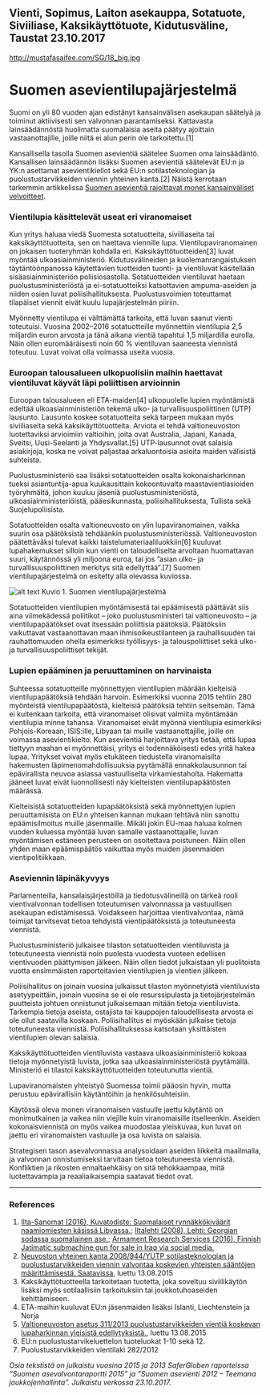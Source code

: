 Vienti, Sopimus, Laiton asekauppa, Sotatuote, Siviiliase, Kaksikäyttötuote, Kidutusväline, Taustat
23.10.2017
-
http://mustafasaifee.com/SG/18_big.jpg


# Suomen asevientilupajärjestelmä

Suomi on yli 80 vuoden ajan edistänyt kansainvälisen asekaupan säätelyä ja toiminut aktiivisesti sen valvonnan parantamiseksi. Kattavasta lainsäädännöstä huolimatta suomalaisia aseita päätyy ajoittain vastaanottajille, joille niitä ei alun perin ole tarkoitettu.[1]

Kansallisella tasolla Suomen asevientiä säätelee Suomen oma lainsäädäntö. Kansallisen lainsäädännön lisäksi Suomen asevientiä säätelevät EU:n ja YK:n asettamat asevientikiellot sekä EU:n sotilasteknologian ja puolustustarvikkeiden viennin yhteinen kanta.[2] Näistä kerrotaan tarkemmin artikkelissa [Suomen asevientiä rajoittavat monet kansainväliset velvoitteet](/articles/17).

### Vientilupia käsittelevät useat eri viranomaiset

Kun yritys haluaa viedä Suomesta sotatuotteita, siviiliaseita tai kaksikäyttötuotteita, sen on haettava viennille lupa. Vientilupaviranomainen on jokaisen tuoteryhmän kohdalla eri. Kaksikäyttötuotteiden[3] luvat myöntää ulkoasiainministeriö. Kidutusvälineiden ja kuolemanrangaistuksen täytäntöönpanossa käytettävien tuotteiden tuonti- ja vientiluvat käsitellään sisäasiainministeriön poliisiosastolla. Sotatuotteiden vientiluvat haetaan puolustusministeriöstä ja ei-sotatuotteiksi katsottavien ampuma-aseiden ja niiden osien luvat poliisihallituksesta. Puolustusvoimien toteuttamat tilapäiset viennit eivät kuulu lupajärjestelmän piiriin.

Myönnetty vientilupa ei välttämättä tarkoita, että luvan saanut vienti toteutuisi. Vuosina 2002–2016 sotatuotteille myönnettiin vientilupia 2,5 miljardin euron arvosta ja tänä aikana vientiä tapahtui 1,5 miljardilla eurolla. Näin ollen euromääräisesti noin 60 % vientiluvan saaneesta viennistä toteutuu. Luvat voivat olla voimassa useita vuosia.

### Euroopan talousalueen ulkopuolisiin maihin haettavat vientiluvat käyvät läpi poliittisen arvioinnin

Euroopan talousalueen eli ETA-maiden[4] ulkopuolelle lupien myöntämistä edeltää ulkoasiainministeriön tekemä ulko- ja turvallisuuspoliittinen (UTP) lausunto. Lausunto koskee sotatuotteita sekä tarpeen mukaan myös siviiliaseita sekä kaksikäyttötuotteita. Arviota ei tehdä valtioneuvoston luotettaviksi arvioimiin valtioihin, joita ovat Australia, Japani, Kanada, Sveitsi, Uusi-Seelanti ja Yhdysvallat.[5] UTP-lausunnot ovat salaisia asiakirjoja, koska ne voivat paljastaa arkaluontoisia asioita maiden välisistä suhteista.

Puolustusministeriö saa lisäksi sotatuotteiden osalta kokonaisharkinnan tueksi asiantuntija-apua kuukausittain kokoontuvalta maastavientiasioiden työryhmältä, johon kuuluu jäseniä puolustusministeriöstä, ulkoasiainministeriöistä, pääesikunnasta, poliisihallituksesta, Tullista sekä Suojelupoliisista.

Sotatuotteiden osalta valtioneuvosto on ylin lupaviranomainen, vaikka suurin osa päätöksistä tehdäänkin puolustusministeriössä. Valtioneuvoston päätettäväksi tulevat kaikki taistelumateriaaliluokkiin[6] kuuluvat lupahakemukset silloin kun vienti on taloudelliselta arvoltaan huomattavan suuri, käytännössä yli miljoona euroa, tai jos ”asian ulko- ja turvallisuuspoliittinen merkitys sitä edellyttää”.[7] Suomen vientilupajärjestelmä on esitetty alla olevassa kuviossa.

![alt text](https://saferglobe.fi/wp-content/uploads/2017/09/vientilupajarjestelma.png "Suomen vientilupajärjestelmä")
Kuvio 1. Suomen vientilupajärjestelmä

Sotatuotteiden vientilupien myöntämisestä tai epäämisestä päättävät siis aina viimekädessä poliitikot – joko puolustusministeri tai valtioneuvosto – ja vientilupapäätökset ovat itsessään poliittisia päätöksiä. Päätöksiin vaikuttavat vastaanottavan maan ihmisoikeustilanteen ja rauhallisuuden tai rauhattomuuden ohella esimerkiksi työllisyys- ja talouspoliittiset sekä ulko- ja turvallisuuspoliittiset tekijät.

### Lupien epääminen ja peruuttaminen on harvinaista

Suhteessa sotatuotteille myönnettyjen vientilupien määrään kielteisiä vientilupapäätöksiä tehdään harvoin. Esimerkiksi vuonna 2015 tehtiin 280 myönteistä vientilupapäätöstä, kielteisiä päätöksiä tehtiin seitsemän. Tämä ei kuitenkaan tarkoita, että viranomaiset olisivat valmiita myöntämään vientilupia minne tahansa. Viranomaiset eivät myönnä vientilupia esimerkiksi Pohjois-Koreaan, ISIS:ille, Libyaan tai muille vastaanottajille, joille on voimassa asevientikielto. Kun asevientiä harjoittava yritys tietää, että lupaa tiettyyn maahan ei myönnettäisi, yritys ei todennäköisesti edes yritä hakea lupaa. Yritykset voivat myös etukäteen tiedustella viranomaisilta hakemusten läpimenomahdollisuuksia pyytämällä ennakkolausunnon tai epävirallista neuvoa asiassa vastuulliselta virkamiestaholta. Hakematta jääneet luvat eivät luonnollisesti näy kielteisten vientilupapäätösten määrässä.

Kielteisistä sotatuotteiden lupapäätöksistä sekä myönnettyjen lupien peruuttamisista on EU:n yhteisen kannan mukaan tehtävä niin sanottu epäämisilmoitus muille jäsenmaille. Mikäli jokin EU-maa haluaa kolmen vuoden kuluessa myöntää luvan samalle vastaanottajalle, luvan myöntämisen estäneen perusteen on osoitettava poistuneen. Näin ollen yhden maan epäämispäätös vaikuttaa myös muiden jäsenmaiden vientipolitiikkaan.

### Aseviennin läpinäkyvyys

Parlamenteilla, kansalaisjärjestöillä ja tiedotusvälineillä on tärkeä rooli vientivalvonnan todellisen toteutumisen valvonnassa ja vastuullisen asekaupan edistämisessä. Voidakseen harjoittaa vientivalvontaa, nämä toimijat tarvitsevat tietoa tehdyistä vientipäätöksistä ja toteutuneesta viennistä.

Puolustusministeriö julkaisee tilaston sotatuotteiden vientiluvista ja toteutuneesta viennistä noin puolesta vuodesta vuoteen edellisen vientivuoden päättymisen jälkeen. Näin ollen tiedot julkaistaan yli puolitoista vuotta ensimmäisten raportoitavien vientilupien ja vientien jälkeen.

Poliisihallitus on joinain vuosina julkaissut tilaston myönnetyistä vientiluvista asetyypeittäin, joinain vuosina se ei ole resurssipulasta ja tietojärjestelmän puutteista johtuen onnistunut julkaisemaan mitään tietoja vientiluvista. Tarkempia tietoja aseista, ostajista tai kauppojen taloudellisesta arvosta ei ole ollut saatavilla koskaan. Poliisihallitus ei myöskään julkaise tietoja toteutuneesta viennistä. Poliisihallituksessa katsotaan yksittäisten vientilupien olevan salaisia.

Kaksikäyttötuotteiden vientiluvista vastaava ulkoasiainministeriö kokoaa tietoja myönnetyistä luvista, jotka saa ulkoasiainministeriöstä pyytämällä. Ministeriö ei tilastoi kaksikäyttötuotteiden toteutunutta vientiä.

Lupaviranomaisten yhteistyö Suomessa toimii pääosin hyvin, mutta perustuu epävirallisiin käytäntöihin ja henkilösuhteisiin.

Käytössä oleva monen viranomaisen vastuulle jaettu käytäntö on monimutkainen ja vaikea niin viejille kuin viranomaisille itselleenkin. Aseiden kokonaisviennistä on myös vaikea muodostaa yleiskuvaa, kun luvat on jaettu eri viranomaisten vastuulle ja osa luvista on salaisia.

Strategisen tason asevalvonnassa analysoidaan aseiden liikkeitä maailmalla, ja valvonnan onnistumiseksi tarvitaan tietoa toteutuneesta viennistä. Konfliktien ja rikosten ennaltaehkäisy on sitä tehokkaampaa, mitä luotettavampia ja reaaliaikaisempia saatavat tiedot ovat.

***

### References

1. [Ilta-Sanomat (2016), Kuvatodiste: Suomalaiset rynnäkkökiväärit naamiomiesten käsissä Libyassa.](http://www.iltasanomat.fi/kotimaa/art-2000001128008.html); [Iltalehti (2008), Lehti: Georgian sodassa suomalainen ase.](http://www.iltalehti.fi/uutiset/200808168114131_uu.shtml); [Armament Research Services (2016), Finnish Jatimatic submachine gun for sale in Iraq via social media.](http://armamentresearch.com/finnish-jatimatic-submachine-gun-for-sale-in-iraq-via-social-media/)
2. [Neuvoston yhteinen kanta 2008/944/YUTP sotilasteknologian ja puolustustarvikkeiden viennin valvontaa koskevien yhteisten sääntöjen määrittämisestä. Saatavissa](http://eur-lex.europa.eu/LexUriServ/LexUriServ.do?uri=OJ:L:2008:335:0099:0103:FI:PDF), luettu 13.08.2015
3. Kaksikäyttötuotteella tarkoitetaan tuotetta, joka soveltuu siviilikäytön lisäksi myös sotilaallisiin tarkoituksiin tai joukkotuhoaseiden kehittämiseen.
4. ETA-maihin kuuluvat EU:n jäsenmaiden lisäksi Islanti, Liechtenstein ja Norja
5. [Valtioneuvoston asetus 311/2013 puolustustarvikkeiden vientiä koskevan lupaharkinnan yleisistä edellytyksistä.](https://www.finlex.fi/fi/laki/alkup/2013/20130311), luettu 13.08.2015
6. EU:n puolustustarvikeluettelon tuoteluokat 1-10 sekä 12.
7. Puolustustarvikkeiden vientilaki 282/2012

*Osia tekstistä on julkaistu vuosina 2015 ja 2013 SaferGloben raporteissa ”Suomen asevalvontaraportti 2015” ja ”Suomen asevienti 2012 – Teemana joukkojenhallinta”.
Julkaistu verkossa 23.10.2017.*